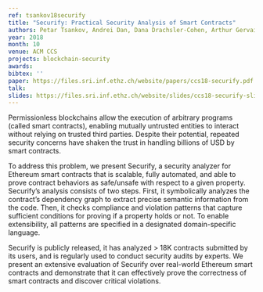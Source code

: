 ```yaml
---
ref: tsankov18securify
title: "Securify: Practical Security Analysis of Smart Contracts"
authors: Petar Tsankov, Andrei Dan, Dana Drachsler-Cohen, Arthur Gervais, Florian Bünzli, Martin Vechev
year: 2018
month: 10
venue: ACM CCS
projects: blockchain-security
awards:
bibtex: ''
paper: https://files.sri.inf.ethz.ch/website/papers/ccs18-securify.pdf
talk: 
slides: https://files.sri.inf.ethz.ch/website/slides/ccs18-securify-slides.pdf
---
```


Permissionless blockchains allow the execution of arbitrary programs (called smart contracts), enabling mutually untrusted entities to interact without relying on trusted third parties. Despite their potential, repeated security concerns have shaken the trust in handling billions of USD by smart contracts. 

To address this problem, we present Securify, a security analyzer for Ethereum smart contracts that is scalable, fully automated, and able to prove contract behaviors as safe/unsafe with respect to a given property. Securify’s analysis consists of two steps. First, it symbolically analyzes the contract’s dependency graph to extract precise semantic information from the code. Then, it checks compliance and violation patterns that capture sufficient conditions for proving if a property holds or not. To enable extensibility, all patterns are specified in a designated domain-specific language.

Securify is publicly released, it has analyzed > 18K contracts submitted by its users, and is regularly used to conduct security audits by experts. We present an extensive evaluation of Securify over real-world Ethereum smart contracts and demonstrate that it can effectively prove the correctness of smart contracts and discover critical violations.
